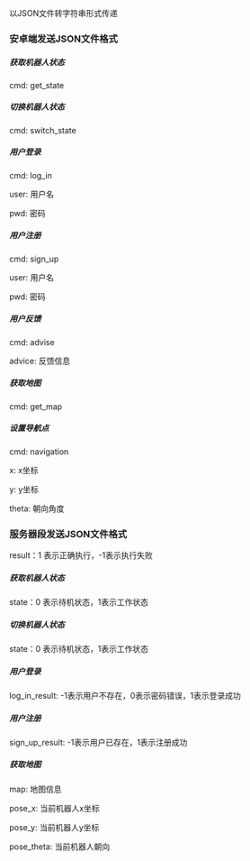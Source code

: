 以JSON文件转字符串形式传递

### 安卓端发送JSON文件格式

##### 获取机器人状态

cmd: get_state

##### 切换机器人状态

cmd: switch_state

##### 用户登录

cmd: log_in

user: 用户名

pwd: 密码

##### 用户注册

cmd: sign_up

user: 用户名

pwd: 密码

##### 用户反馈

cmd: advise

advice: 反馈信息

##### 获取地图

cmd: get_map

##### 设置导航点

cmd: navigation

x: x坐标

y: y坐标

theta: 朝向角度

### 服务器段发送JSON文件格式

result：1 表示正确执行，-1表示执行失败

##### 获取机器人状态

state：0 表示待机状态，1表示工作状态

##### 切换机器人状态

state：0 表示待机状态，1表示工作状态

##### 用户登录

log_in_result: -1表示用户不存在，0表示密码错误，1表示登录成功

##### 用户注册

sign_up_result: -1表示用户已存在，1表示注册成功

##### 获取地图

map: 地图信息

pose_x: 当前机器人x坐标

pose_y: 当前机器人y坐标

pose_theta: 当前机器人朝向